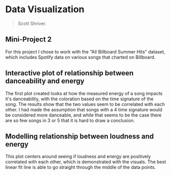 # Data Visualization 

> Scott Shriver. 

## Mini-Project 2

For this project I chose to work with the "All Billboard Summer Hits" dataset, which includes Spotify data on various songs that charted on Billboard.

## Interactive plot of relationship between danceability and energy
The first plot created looks at how the measured energy of a song impacts it's danceability, with the coloration based on the time signature of the song. The results show that the two values seem to be correlated with each other. I had made the assumption that songs with a 4 time signature would be considered more danceable, and while that seems to be the case there are so few songs in 3 or 5 that it is hard to draw a conclusion.

## Modelling relationship between loudness and energy
This plot centers around seeing if loudness and energy are positively correlated with each other, which is demonstrated with the visuals. The best linear fit line is able to go straight through the middle of the data points.